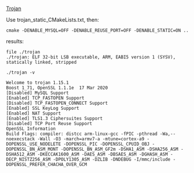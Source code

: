 [Trojan](https://github.com/trojan-gfw/trojan)


Use trojan_static_CMakeLists.txt, then:

`cmake -DENABLE_MYSQL=OFF -DENABLE_REUSE_PORT=OFF -DENABLE_STATIC=ON ..`

results:

	file ./trojan
	./trojan: ELF 32-bit LSB executable, ARM, EABI5 version 1 (SYSV), statically linked, stripped


```
./trojan -v

Welcome to trojan 1.15.1
Boost 1_71, OpenSSL 1.1.1e  17 Mar 2020
[Disabled] MySQL Support
[Enabled] TCP_FASTOPEN Support
[Disabled] TCP_FASTOPEN_CONNECT Support
[Enabled] SSL KeyLog Support
[Enabled] NAT Support
[Enabled] TLS1.3 Ciphersuites Support
[Disabled] TCP Port Reuse Support
OpenSSL Information
Build Flags: compiler: distcc arm-linux-gcc -fPIC -pthread -Wa,--noexecstack -Wall -O3 -march=armv7-a -mtune=cortex-a9 -DOPENSSL_USE_NODELETE -DOPENSSL_PIC -DOPENSSL_CPUID_OBJ -DOPENSSL_BN_ASM_MONT -DOPENSSL_BN_ASM_GF2m -DSHA1_ASM -DSHA256_ASM -DSHA512_ASM -DKECCAK1600_ASM -DAES_ASM -DBSAES_ASM -DGHASH_ASM -DECP_NISTZ256_ASM -DPOLY1305_ASM -DZLIB -DNDEBUG -I/mmc/include -DOPENSSL_PREFER_CHACHA_OVER_GCM
```